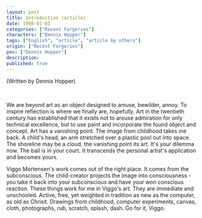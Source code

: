 ```yaml
---
layout: post
title: Introduction (article)
date: 1998-01-01
categories: ["Recent Forgeries"]
characters: ["Dennis Hopper"]
tags: ["English", "article", "article by others"]
origin: ["Recent Forgeries"]
pov: ["Dennis Hopper"]
description: 
published: true
---
```


(Written by Dennis Hopper)

<br>

We are beyond art as an object designed to amuse, bewilder, annoy. To inspire reflection is where we finally are, hopefully. Art in the twentieth century has established that it exists not to arouse admiration for only technical excellence, but to use paint and incorporate the found object and concept. Art has a vanishing point. The image from childhood takes me back. A child's head, an arm stretched over a plastic pool out into space. The shoreline may be a cloud, the vanishing point its art. It's your dilemma now. The ball is in your court. It transcends the personal artist's application and becomes yours.

Viggo Mortensen's work comes out of the right place. It comes from the subconscious. The child-creator projects the image into consciousness - you take it back into your subconscious and have your won conscious reaction. These things work for me in Viggo's art. They are immediate and unschooled. Active, free, yet weighted in tradition as new as the computer, as old as Chrisit. Drawings from childhood, computer experiments, canvas, cloth, photographs, rub, scratch, splash, dash. Go for it, Viggo.
